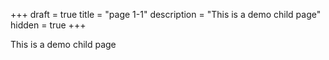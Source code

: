 +++
draft = true
title = "page 1-1"
description = "This is a demo child page"
hidden = true
+++

This is a demo child page
